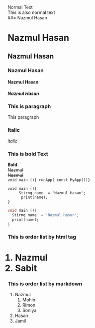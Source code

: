 <!--markdoen-->
Normal Text<br/>
This is also normal text<br/>
##= Nazmul Hasan  
# Nazmul Hasan  
## Nazmul Hasan  
### Nazmul Hasan  
#### Nazmul Hasan  
##### Nazmul Hasan  


### This is paragraph
<p> This paragraph </p> 

### Italic
_italic_  

### This is bold Text
__Bold__  
~~Nazmul~~  
<del> Nazmul </del>  
`void main (){ runApp( const MyApp())}`  
```
void main (){
     Stirng name  = 'Nazmul Hasan';
      print(name);
}

  ```  
  
  ```dart
void main (){
    Stirng name  = 'Nazmul Hasan';
    print(name);
}

  ```  
  ### This is order list by html tag
  <ol>
  <h1> <li>   Nazmul </li>
  <li> Sabit</li>
   </ol>  
  
  ### This is order list by  markdown

  1. Nazmul <br>
     1. Mohin
     2. Rimon
     3. Soniya
  2. Hasan  
  3. Jamil
